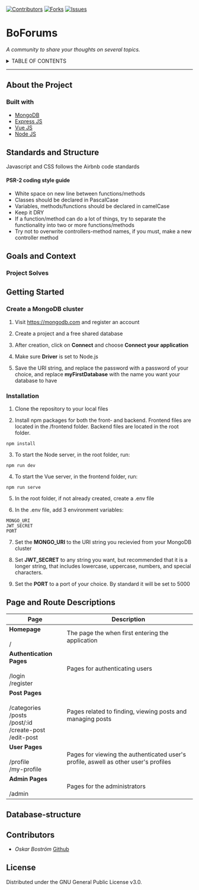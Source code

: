[![Contributors][contributors-shield]][contributors-url]
[![Forks][forks-shield]][forks-url]
[![Issues][issues-shield]][issues-url]

# **Bo**Forums

*A community to share your thoughts on several topics.*
 
<details><summary>TABLE OF CONTENTS</summary>

---

</details>

---

## About the Project

### Built with

* [MongoDB](https://www.mongodb.com)
* [Express JS](https://expressjs.com/)
* [Vue JS](https://vuejs.org/)
* [Node JS](https://nodejs.org/en/)

## Standards and Structure

Javascript and CSS follows the Airbnb code standards

#### PSR-2 coding style guide

* White space on new line between functions/methods
* Classes should be declared in PascalCase
* Variables, methods/functions should be declared in camelCase
* Keep it DRY
* If a function/method can do a lot of things, try to separate the functionality into two or more functions/methods
* Try not to overwrite controllers-method names, if you  must, make a new controller method

## Goals and Context

### Project Solves

<!-- GETTING STARTED -->
## Getting Started

### Create a MongoDB cluster
1. Visit https://mongodb.com and register an account

2. Create a project and a free shared database

3. After creation, click on **Connect** and choose **Connect your application**

4. Make sure **Driver** is set to Node.js

5. Save the URI string, and replace the password with a password of your choice, and replace **myFirstDatabase** with the name you want your database to have

### Installation

1. Clone the repository to your local files

2. Install npm packages for both the front- and backend. Frontend files are located in the /frontend folder. Backend files are located in the root folder.
```
npm install
```
3. To start the Node server, in the root folder, run:
```
npm run dev
```
4. To start the Vue server, in the frontend folder, run:
```
npm run serve
```
5. In the root folder, if not already created, create a .env file

6. In the .env file, add 3 environment variables:
```
MONGO_URI
JWT_SECRET
PORT
```
7. Set the **MONGO_URI** to the URI string you recievied from your MongoDB cluster

8. Set **JWT_SECRET** to any string you want, but recommended that it is a longer string, that includes lowercase, uppercase, numbers, and special characters.

9. Set the **PORT** to a port of your choice. By standard it will be set to 5000


## Page and Route Descriptions

| Page | Description |
| -----| ----------- |
| **Homepage** <br> <br> / | The page the when first entering the application |
| **Authentication Pages** <br> <br> /login <br> /register | Pages for authenticating users |
| **Post Pages** <br> <br> /categories <br> /posts <br> /post/:id <br> /create-post <br> /edit-post | Pages related to finding, viewing posts and managing posts |
| **User Pages** <br> <br> /profile <br> /my-profile | Pages for viewing the authenticated user's profile, aswell as other user's profiles |
| **Admin Pages** <br> <br> /admin | Pages for the administrators |

## Database-structure

## Contributors
- *Oskar Boström* [Github](https://github.com/Oskar-Mikael)

## License

Distributed under the GNU General Public License v3.0. 

<!-- MARKDOWN LINKS & IMAGES -->
[contributors-shield]: https://img.shields.io/github/contributors/chas-academy/u11-fullstack-js-Oskar-Mikael.svg?style=for-the-badge
[contributors-url]: https://github.com/chas-academy/u11-fullstack-js-Oskar-Mikael/graphs/contributors
[forks-shield]: https://img.shields.io/github/forks/chas-academy/u11-fullstack-js-Oskar-Mikael.svg?style=for-the-badge
[forks-url]: https://github.com/chas-academy/u11-fullstack-js-Oskar-Mikael/network/members
[issues-shield]: https://img.shields.io/github/issues/chas-academy/u11-fullstack-js-Oskar-Mikael.svg?style=for-the-badge
[issues-url]: https://github.com/chas-academy/u11-fullstack-js-Oskar-Mikael/issues

